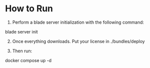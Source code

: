# How to Run

1. Perform a blade server initialization with the following command:

blade server init

2. Once everything downloads. Put your license in ./bundles/deploy

3. Then run:

docker compose up -d
